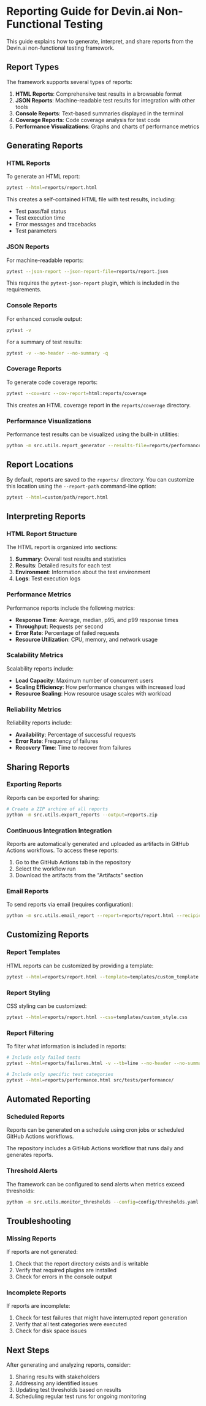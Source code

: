 # Reporting Guide for Devin.ai Non-Functional Testing

This guide explains how to generate, interpret, and share reports from the Devin.ai non-functional testing framework.

## Report Types

The framework supports several types of reports:

1. **HTML Reports**: Comprehensive test results in a browsable format
2. **JSON Reports**: Machine-readable test results for integration with other tools
3. **Console Reports**: Text-based summaries displayed in the terminal
4. **Coverage Reports**: Code coverage analysis for test code
5. **Performance Visualizations**: Graphs and charts of performance metrics

## Generating Reports

### HTML Reports

To generate an HTML report:

```bash
pytest --html=reports/report.html
```

This creates a self-contained HTML file with test results, including:
- Test pass/fail status
- Test execution time
- Error messages and tracebacks
- Test parameters

### JSON Reports

For machine-readable reports:

```bash
pytest --json-report --json-report-file=reports/report.json
```

This requires the `pytest-json-report` plugin, which is included in the requirements.

### Console Reports

For enhanced console output:

```bash
pytest -v
```

For a summary of test results:

```bash
pytest -v --no-header --no-summary -q
```

### Coverage Reports

To generate code coverage reports:

```bash
pytest --cov=src --cov-report=html:reports/coverage
```

This creates an HTML coverage report in the `reports/coverage` directory.

### Performance Visualizations

Performance test results can be visualized using the built-in utilities:

```bash
python -m src.utils.report_generator --results-file=reports/performance_results.json --output-dir=reports/visualizations
```

## Report Locations

By default, reports are saved to the `reports/` directory. You can customize this location using the `--report-path` command-line option:

```bash
pytest --html=custom/path/report.html
```

## Interpreting Reports

### HTML Report Structure

The HTML report is organized into sections:

1. **Summary**: Overall test results and statistics
2. **Results**: Detailed results for each test
3. **Environment**: Information about the test environment
4. **Logs**: Test execution logs

### Performance Metrics

Performance reports include the following metrics:

- **Response Time**: Average, median, p95, and p99 response times
- **Throughput**: Requests per second
- **Error Rate**: Percentage of failed requests
- **Resource Utilization**: CPU, memory, and network usage

### Scalability Metrics

Scalability reports include:

- **Load Capacity**: Maximum number of concurrent users
- **Scaling Efficiency**: How performance changes with increased load
- **Resource Scaling**: How resource usage scales with workload

### Reliability Metrics

Reliability reports include:

- **Availability**: Percentage of successful requests
- **Error Rate**: Frequency of failures
- **Recovery Time**: Time to recover from failures

## Sharing Reports

### Exporting Reports

Reports can be exported for sharing:

```bash
# Create a ZIP archive of all reports
python -m src.utils.export_reports --output=reports.zip
```

### Continuous Integration Integration

Reports are automatically generated and uploaded as artifacts in GitHub Actions workflows. To access these reports:

1. Go to the GitHub Actions tab in the repository
2. Select the workflow run
3. Download the artifacts from the "Artifacts" section

### Email Reports

To send reports via email (requires configuration):

```bash
python -m src.utils.email_report --report=reports/report.html --recipients=team@example.com
```

## Customizing Reports

### Report Templates

HTML reports can be customized by providing a template:

```bash
pytest --html=reports/report.html --template=templates/custom_template.html
```

### Report Styling

CSS styling can be customized:

```bash
pytest --html=reports/report.html --css=templates/custom_style.css
```

### Report Filtering

To filter what information is included in reports:

```bash
# Include only failed tests
pytest --html=reports/failures.html -v --tb=line --no-header --no-summary -q --only-failed

# Include only specific test categories
pytest --html=reports/performance.html src/tests/performance/
```

## Automated Reporting

### Scheduled Reports

Reports can be generated on a schedule using cron jobs or scheduled GitHub Actions workflows.

The repository includes a GitHub Actions workflow that runs daily and generates reports.

### Threshold Alerts

The framework can be configured to send alerts when metrics exceed thresholds:

```bash
python -m src.utils.monitor_thresholds --config=config/thresholds.yaml
```

## Troubleshooting

### Missing Reports

If reports are not generated:

1. Check that the report directory exists and is writable
2. Verify that required plugins are installed
3. Check for errors in the console output

### Incomplete Reports

If reports are incomplete:

1. Check for test failures that might have interrupted report generation
2. Verify that all test categories were executed
3. Check for disk space issues

## Next Steps

After generating and analyzing reports, consider:

1. Sharing results with stakeholders
2. Addressing any identified issues
3. Updating test thresholds based on results
4. Scheduling regular test runs for ongoing monitoring

